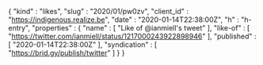 {
  "kind" : "likes",
  "slug" : "2020/01/pw0zv",
  "client_id" : "https://indigenous.realize.be",
  "date" : "2020-01-14T22:38:00Z",
  "h" : "h-entry",
  "properties" : {
    "name" : [ "Like of @ianmiell's tweet" ],
    "like-of" : [ "https://twitter.com/ianmiell/status/1217000243922898946" ],
    "published" : [ "2020-01-14T22:38:00Z" ],
    "syndication" : [ "https://brid.gy/publish/twitter" ]
  }
}
